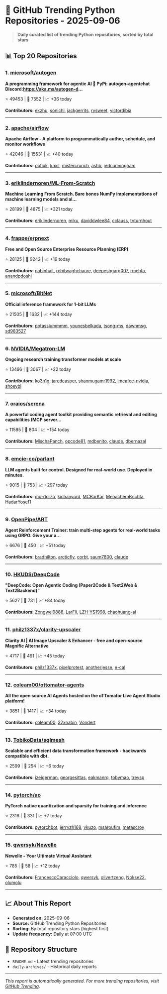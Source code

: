 # 🐍 GitHub Trending Python Repositories - 2025-09-06

> **Daily curated list of trending Python repositories, sorted by total stars**

## 📊 Top 20 Repositories

### 1. [microsoft/autogen](https://github.com/microsoft/autogen)

**A programming framework for agentic AI 🤖 PyPi: autogen-agentchat Discord:https://aka.ms/autogen-d...**

⭐ 49453 | 🍴 7552 | 📈 +36 today

**Contributors:** [ekzhu](https://github.com/ekzhu), [sonichi](https://github.com/sonichi), [jackgerrits](https://github.com/jackgerrits), [rysweet](https://github.com/rysweet), [victordibia](https://github.com/victordibia)

---

### 2. [apache/airflow](https://github.com/apache/airflow)

**Apache Airflow - A platform to programmatically author, schedule, and monitor workflows**

⭐ 42046 | 🍴 15531 | 📈 +40 today

**Contributors:** [potiuk](https://github.com/potiuk), [kaxil](https://github.com/kaxil), [mistercrunch](https://github.com/mistercrunch), [ashb](https://github.com/ashb), [jedcunningham](https://github.com/jedcunningham)

---

### 3. [eriklindernoren/ML-From-Scratch](https://github.com/eriklindernoren/ML-From-Scratch)

**Machine Learning From Scratch. Bare bones NumPy implementations of machine learning models and al...**

⭐ 28199 | 🍴 4875 | 📈 +321 today

**Contributors:** [eriklindernoren](https://github.com/eriklindernoren), [miku](https://github.com/miku), [daviddwlee84](https://github.com/daviddwlee84), [cclauss](https://github.com/cclauss), [tvturnhout](https://github.com/tvturnhout)

---

### 4. [frappe/erpnext](https://github.com/frappe/erpnext)

**Free and Open Source Enterprise Resource Planning (ERP)**

⭐ 28125 | 🍴 9242 | 📈 +19 today

**Contributors:** [nabinhait](https://github.com/nabinhait), [rohitwaghchaure](https://github.com/rohitwaghchaure), [deepeshgarg007](https://github.com/deepeshgarg007), [rmehta](https://github.com/rmehta), [anandpdoshi](https://github.com/anandpdoshi)

---

### 5. [microsoft/BitNet](https://github.com/microsoft/BitNet)

**Official inference framework for 1-bit LLMs**

⭐ 21505 | 🍴 1632 | 📈 +144 today

**Contributors:** [potassiummmm](https://github.com/potassiummmm), [younesbelkada](https://github.com/younesbelkada), [tsong-ms](https://github.com/tsong-ms), [dawnmsg](https://github.com/dawnmsg), [sd983527](https://github.com/sd983527)

---

### 6. [NVIDIA/Megatron-LM](https://github.com/NVIDIA/Megatron-LM)

**Ongoing research training transformer models at scale**

⭐ 13496 | 🍴 3067 | 📈 +22 today

**Contributors:** [ko3n1g](https://github.com/ko3n1g), [jaredcasper](https://github.com/jaredcasper), [shanmugamr1992](https://github.com/shanmugamr1992), [lmcafee-nvidia](https://github.com/lmcafee-nvidia), [shoeybi](https://github.com/shoeybi)

---

### 7. [oraios/serena](https://github.com/oraios/serena)

**A powerful coding agent toolkit providing semantic retrieval and editing capabilities (MCP server...**

⭐ 11585 | 🍴 804 | 📈 +154 today

**Contributors:** [MischaPanch](https://github.com/MischaPanch), [opcode81](https://github.com/opcode81), [mdbenito](https://github.com/mdbenito), [claude](https://github.com/claude), [dbernazal](https://github.com/dbernazal)

---

### 8. [emcie-co/parlant](https://github.com/emcie-co/parlant)

**LLM agents built for control. Designed for real-world use. Deployed in minutes.**

⭐ 9015 | 🍴 753 | 📈 +297 today

**Contributors:** [mc-dorzo](https://github.com/mc-dorzo), [kichanyurd](https://github.com/kichanyurd), [MCBarKar](https://github.com/MCBarKar), [MenachemBrichta](https://github.com/MenachemBrichta), [HadarYosef1](https://github.com/HadarYosef1)

---

### 9. [OpenPipe/ART](https://github.com/OpenPipe/ART)

**Agent Reinforcement Trainer: train multi-step agents for real-world tasks using GRPO. Give your a...**

⭐ 6676 | 🍴 450 | 📈 +51 today

**Contributors:** [bradhilton](https://github.com/bradhilton), [arcticfly](https://github.com/arcticfly), [corbt](https://github.com/corbt), [saum7800](https://github.com/saum7800), [claude](https://github.com/claude)

---

### 10. [HKUDS/DeepCode](https://github.com/HKUDS/DeepCode)

**"DeepCode: Open Agentic Coding (Paper2Code & Text2Web & Text2Backend)"**

⭐ 5627 | 🍴 731 | 📈 +84 today

**Contributors:** [Zongwei9888](https://github.com/Zongwei9888), [LarFii](https://github.com/LarFii), [LZH-YS1998](https://github.com/LZH-YS1998), [chaohuang-ai](https://github.com/chaohuang-ai)

---

### 11. [philz1337x/clarity-upscaler](https://github.com/philz1337x/clarity-upscaler)

**Clarity AI \| AI Image Upscaler & Enhancer - free and open-source Magnific Alternative**

⭐ 4717 | 🍴 491 | 📈 +45 today

**Contributors:** [philz1337x](https://github.com/philz1337x), [pixelprotest](https://github.com/pixelprotest), [anotherjesse](https://github.com/anotherjesse), [e-cal](https://github.com/e-cal)

---

### 12. [coleam00/ottomator-agents](https://github.com/coleam00/ottomator-agents)

**All the open source AI Agents hosted on the oTTomator Live Agent Studio platform!**

⭐ 3851 | 🍴 1417 | 📈 +34 today

**Contributors:** [coleam00](https://github.com/coleam00), [32xnabin](https://github.com/32xnabin), [Vondert](https://github.com/Vondert)

---

### 13. [TobikoData/sqlmesh](https://github.com/TobikoData/sqlmesh)

**Scalable and efficient data transformation framework - backwards compatible with dbt.**

⭐ 2599 | 🍴 254 | 📈 +6 today

**Contributors:** [izeigerman](https://github.com/izeigerman), [georgesittas](https://github.com/georgesittas), [eakmanrq](https://github.com/eakmanrq), [tobymao](https://github.com/tobymao), [treysp](https://github.com/treysp)

---

### 14. [pytorch/ao](https://github.com/pytorch/ao)

**PyTorch native quantization and sparsity for training and inference**

⭐ 2316 | 🍴 331 | 📈 +7 today

**Contributors:** [pytorchbot](https://github.com/pytorchbot), [jerryzh168](https://github.com/jerryzh168), [vkuzo](https://github.com/vkuzo), [msaroufim](https://github.com/msaroufim), [metascroy](https://github.com/metascroy)

---

### 15. [qwersyk/Newelle](https://github.com/qwersyk/Newelle)

**Newelle - Your Ultimate Virtual Assistant**

⭐ 785 | 🍴 58 | 📈 +12 today

**Contributors:** [FrancescoCaracciolo](https://github.com/FrancescoCaracciolo), [qwersyk](https://github.com/qwersyk), [olivertzeng](https://github.com/olivertzeng), [Nokse22](https://github.com/Nokse22), [olumolu](https://github.com/olumolu)

---


## 📈 About This Report

- **Generated on:** 2025-09-06
- **Source:** GitHub Trending Python Repositories
- **Sorting:** By total repository stars (highest first)
- **Update frequency:** Daily at 07:00 UTC

## 🔗 Repository Structure

- `README.md` - Latest trending repositories
- `daily-archives/` - Historical daily reports

---

*This report is automatically generated. For more trending repositories, visit [GitHub Trending](https://github.com/trending/python).*
